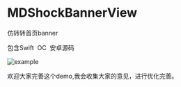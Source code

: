 # MDShockBannerView

仿转转首页banner

包含Swift  OC  安卓源码 

![example](demo.gif)

欢迎大家完善这个demo,我会收集大家的意见，进行优化完善。
